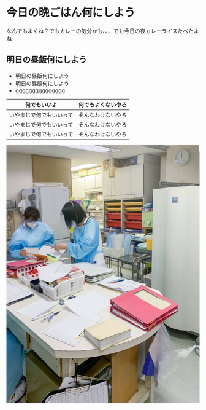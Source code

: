 # 今日の晩ごはん何にしよう
なんでもよくね？でもカレーの気分かも、、、でも今日の夜カレーライスたべたよね

## **明日の昼飯何にしよう**
 - 明日の昼飯何にしよう
 - 明日の昼飯何にしよう
 - ggggggggggggggg


 |何でもいいよ|何でもよくないやろ
 |--|--
 |いやまじで何でもいいって|そんなわけないやろ
 |いやまじで何でもいいって|そんなわけないやろ
 |いやまじで何でもいいって|そんなわけないやろ

 ![おとうさんスイッチ](img/case_img_popup_28.jpg)

